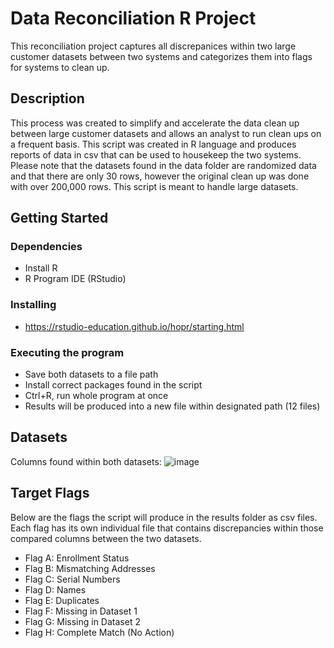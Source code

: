 # Data Reconciliation R Project
This reconciliation project captures all discrepanices within two large customer datasets between two systems and categorizes them into flags for systems to clean up. 

## Description
This process was created to simplify and accelerate the data clean up between large customer datasets and allows an analyst to run clean ups on a frequent basis. This script was created in R language and produces reports of data in csv that can be used to housekeep the two systems. 
Please note that the datasets found in the data folder are randomized data and that there are only 30 rows, however the original clean up was done with over 200,000 rows. This script is meant to handle large datasets.

## Getting Started
### Dependencies
* Install R
* R Program IDE (RStudio)
### Installing
* https://rstudio-education.github.io/hopr/starting.html
### Executing the program
* Save both datasets to a file path
* Install correct packages found in the script
* Ctrl+R, run whole program at once
* Results will be produced into a new file within designated path (12 files)
  
## Datasets
Columns found within both datasets:
![image](https://github.com/Audrey6/DataReconciliationR/assets/34180394/f643f0ea-bf1c-4479-8a03-58ce99b1dc27)

## Target Flags
Below are the flags the script will produce in the results folder as csv files. Each flag has its own individual file that contains discrepancies within those compared columns between the two datasets.
* Flag A: Enrollment Status
* Flag B: Mismatching Addresses
* Flag C: Serial Numbers
* Flag D: Names
* Flag E: Duplicates
* Flag F: Missing in Dataset 1
* Flag G: Missing in Dataset 2
* Flag H: Complete Match (No Action)

